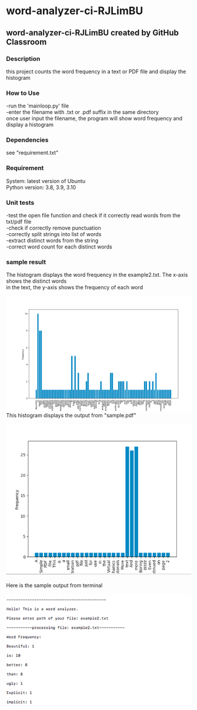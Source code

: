 # word-analyzer-ci-RJLimBU
## word-analyzer-ci-RJLimBU created by GitHub Classroom <br />
### Description <br />
this project counts the word frequency in a text or PDF file and display the histogram <br />
### How to Use <br />
-run the 'mainloop.py' file <br />
-enter the filename with .txt or .pdf suffix in the same directory <br />
once user input the filename, the program will show word frequency and display a histogram <br />
### Dependencies <br />
see "requirement.txt" <br />
### Requirement
System: latest version of Ubuntu <br />
Python version: 3.8, 3.9, 3.10 <br />
### Unit tests
-test the open file function and check if it correctly read words from the txt/pdf file <br />
-check if correctly remove punctuation <br />
-correctly split strings into list of words <br /> 
-extract distinct words from the string <br />
-correct word count for each distinct words <br />
### sample result
The histogram displays the word frequency in the example2.txt. The x-axis shows the distinct words <br /> 
in the text, the y-axis shows the frequency of each word <br />
<br />
![histogramResult](/images/sample_output.png)
<br />
This histogram displays the output from "sample.pdf" <br />
<br />
![histogramResultPDF](/images/sample_outputpdf.png)
<br />
<br />
Here is the sample output from terminal <br />
<br />
![terminalResult](/images/sample_output_terminal.png)
<br />
